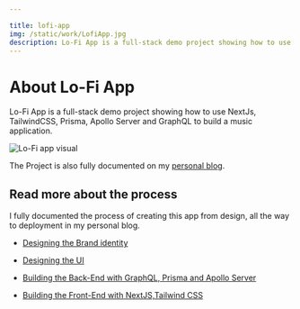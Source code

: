 ```yaml
---

title: lofi-app
img: /static/work/LofiApp.jpg
description: Lo-Fi App is a full-stack demo project showing how to use NextJs, TailwindCSS, Prisma, Apollo Server and GraphQL to build a music application.
---
```


# About Lo-Fi App

Lo-Fi App is a full-stack demo project showing how to use NextJs, TailwindCSS, Prisma, Apollo Server and GraphQL to build a music application.

![Lo-Fi app visual](https://i.imgur.com/H5hocq3.gif)

The Project is also fully documented on my [personal blog](https://www.achrafgarai.com).

## Read more about the process
I fully documented the process of creating this app from design, all the way to deployment in my personal blog.

- [Designing the Brand identity](https://www.achrafgarai.com/making-a-music-app-part-1-branding/)

- [Designing the UI](https://www.achrafgarai.com/building-a-music-app-part-2-ux-ui-design/)

- [Building the Back-End with GraphQL, Prisma and Apollo Server](https://www.achrafgarai.com/building-a-music-app-part-3-back-end-with-prisma-and-apollo-server/)

- [Building the Front-End with NextJS,Tailwind CSS](https://www.achrafgarai.com/building-a-music-app-part-4-building-the-frond-end-with-nextjs-and-tailwindcss/)

